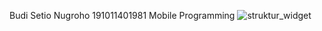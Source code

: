Budi Setio Nugroho
191011401981
Mobile Programming
![struktur_widget](https://user-images.githubusercontent.com/94880823/177439141-e55241aa-534f-4dd2-864e-7ad3ff95cf5c.jpg)
